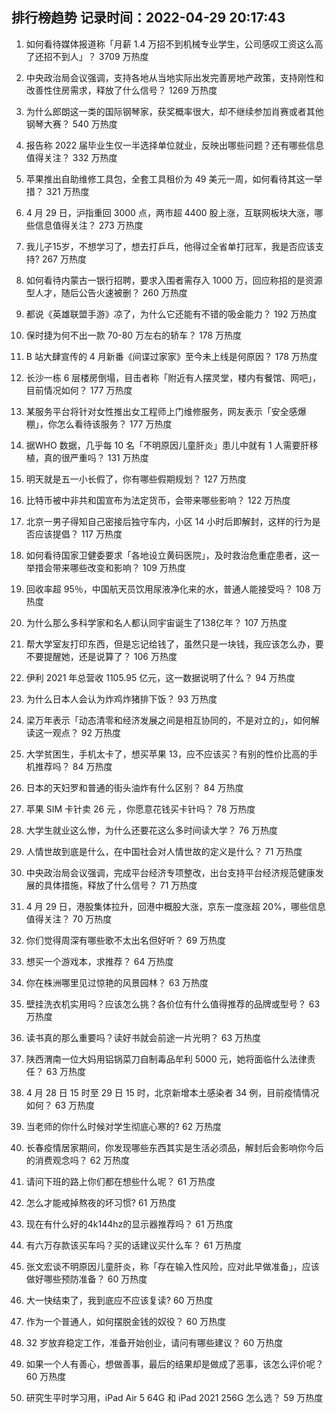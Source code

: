 
## 排行榜趋势 记录时间：2022-04-29 20:17:43
  
  1. 如何看待媒体报道称「月薪 1.4 万招不到机械专业学生，公司感叹工资这么高了还招不到人」？ 3709 万热度
    
  2. 中央政治局会议强调，支持各地从当地实际出发完善房地产政策，支持刚性和改善性住房需求，释放了什么信号？ 1269 万热度
    
  3. 为什么郎朗这一类的国际钢琴家，获奖概率很大，却不继续参加肖赛或者其他钢琴大赛？ 540 万热度
    
  4. 报告称 2022 届毕业生仅一半选择单位就业，反映出哪些问题？还有哪些信息值得关注？ 332 万热度
    
  5. 苹果推出自助维修工具包，全套工具租价为 49 美元一周，如何看待其这一举措？ 321 万热度
    
  6. 4 月 29 日，沪指重回 3000 点，两市超 4400 股上涨，互联网板块大涨，哪些信息值得关注？ 273 万热度
    
  7. 我儿子15岁，不想学习了，想去打乒乓，他得过全省单打冠军，我是否应该支持? 267 万热度
    
  8. 如何看待内蒙古一银行招聘，要求入围者需存入 1000 万，回应称招的是资源型人才，随后公告火速被删？ 260 万热度
    
  9. 都说《英雄联盟手游》凉了，为什么它还能有不错的吸金能力？ 192 万热度
    
  10. 保时捷为何不出一款 70-80 万左右的轿车？ 178 万热度
    
  11. B 站大肆宣传的 4 月新番《间谍过家家》至今未上线是何原因？ 178 万热度
    
  12. 长沙一栋 6 层楼房倒塌，目击者称「附近有人摆灵堂，楼内有餐馆、网吧」，目前情况如何？ 177 万热度
    
  13. 某服务平台将针对女性推出女工程师上门维修服务，网友表示「安全感爆棚」，你怎么看待该服务？ 177 万热度
    
  14. 据WHO 数据，几乎每 10 名「不明原因儿童肝炎」患儿中就有 1 人需要肝移植，真的很严重吗？ 131 万热度
    
  15. 明天就是五一小长假了，你有哪些假期规划？ 127 万热度
    
  16. 比特币被中非共和国宣布为法定货币，会带来哪些影响？ 122 万热度
    
  17. 北京一男子得知自己密接后独守车内，小区 14 小时后即解封，这样的行为是否应该提倡？ 117 万热度
    
  18. 如何看待国家卫健委要求「各地设立黄码医院」，及时救治危重症患者，这一举措会带来哪些改变和影响？ 109 万热度
    
  19. 回收率超 95％，中国航天员饮用尿液净化来的水，普通人能接受吗？ 108 万热度
    
  20. 为什么那么多科学家和名人都认同宇宙诞生了138亿年？ 107 万热度
    
  21. 帮大学室友打印东西，但是忘记给钱了，虽然只是一块钱，我应该怎么办，要不要提醒她，还是说算了？ 106 万热度
    
  22. 伊利 2021 年总营收 1105.95 亿元，这一数据说明了什么？ 94 万热度
    
  23. 为什么日本人会认为炸鸡炸猪排下饭？ 93 万热度
    
  24. 梁万年表示「动态清零和经济发展之间是相互协同的，不是对立的」，如何解读这一观点？ 92 万热度
    
  25. 大学贫困生，手机太卡了，想买苹果 13，应不应该买？有别的性价比高的手机推荐吗？ 84 万热度
    
  26. 日本的天妇罗和普通的街头油炸有什么区别？ 84 万热度
    
  27. 苹果 SIM 卡针卖 26 元 ，你愿意花钱买卡针吗？ 78 万热度
    
  28. 大学生就业这么惨，为什么还要花这么多时间读大学？ 76 万热度
    
  29. 人情世故到底是什么，在中国社会对人情世故的定义是什么？ 71 万热度
    
  30. 中央政治局会议强调，完成平台经济专项整改，出台支持平台经济规范健康发展的具体措施，释放了什么信号？ 71 万热度
    
  31. 4 月 29 日，港股集体拉升，回港中概股大涨，京东一度涨超 20%，哪些信息值得关注？ 70 万热度
    
  32. 你们觉得周深有哪些歌不太出名但好听？ 69 万热度
    
  33. 想买一个游戏本，求推荐？ 64 万热度
    
  34. 你在株洲哪里见过惊艳的风景园林？ 63 万热度
    
  35. 壁挂洗衣机实用吗？应该怎么挑？各价位有什么值得推荐的品牌或型号？ 63 万热度
    
  36. 读书真的那么重要吗？读好书就会前途一片光明？ 63 万热度
    
  37. 陕西渭南一位大妈用铝锅菜刀自制毒品牟利 5000 元，她将面临什么法律责任？ 63 万热度
    
  38. 4 月 28 日 15 时至 29 日 15 时，北京新增本土感染者 34 例，目前疫情情况如何？ 63 万热度
    
  39. 当老师的你什么时候对学生彻底心寒的? 62 万热度
    
  40. 长春疫情居家期间，你发现哪些东西其实是生活必须品，解封后会影响你今后的消费观念吗？ 62 万热度
    
  41. 请问下班的路上你们都在想些什么呢？ 61 万热度
    
  42. 怎么才能戒掉熬夜的坏习惯? 61 万热度
    
  43. 现在有什么好的4k144hz的显示器推荐吗？ 61 万热度
    
  44. 有六万存款该买车吗？买的话建议买什么车？ 61 万热度
    
  45. 张文宏谈不明原因儿童肝炎，称「存在输入性风险，应对此早做准备」，应该做好哪些预防准备？ 60 万热度
    
  46. 大一快结束了，我到底应不应该复读? 60 万热度
    
  47. 作为一个普通人，如何摆脱金钱的奴役？ 60 万热度
    
  48. 32 岁放弃稳定工作，准备开始创业，请问有哪些建议？ 60 万热度
    
  49. 如果一个人有善心，想做善事，最后的结果却是做成了恶事，该怎么评价呢？ 60 万热度
    
  50. 研究生平时学习用，iPad Air 5 64G 和 iPad 2021 256G 怎么选？ 59 万热度
    